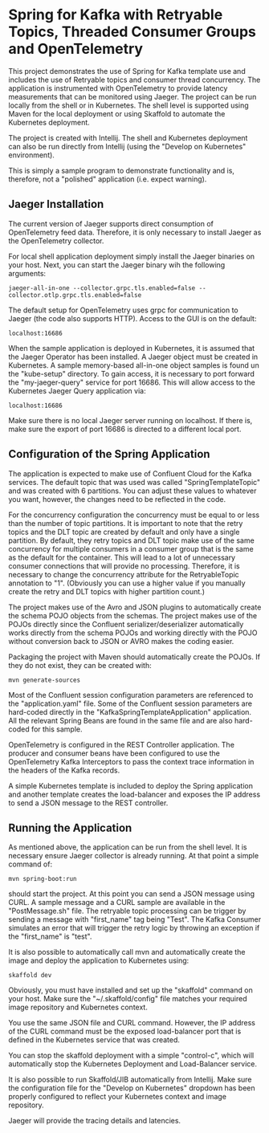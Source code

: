# Spring for Kafka with Retryable Topics, Threaded Consumer Groups and OpenTelemetry

This project demonstrates the use of Spring for Kafka template use and includes the use of Retryable topics and 
consumer thread concurrency. The application is instrumented with OpenTelemetry to provide latency measurements that can be
monitored using Jaeger. The project can be run locally from the shell or in Kubernetes. The shell level is 
supported using Maven for the local deployment or using Skaffold to automate the Kubernetes deployment. 

The project is created with Intellij. The shell and Kubernetes deployment can also be run directly from Intellij (using the "Develop on Kubernetes" environment).

This is simply a sample program to demonstrate functionality and is, therefore, not a "polished" application (i.e. expect warning).

## Jaeger Installation

The current version of Jaeger supports direct consumption of OpenTelemetry feed data. Therefore, it is only necessary to install Jaeger as the OpenTelemetry collector.

For local shell application deployment simply install the Jaeger binaries on your host. Next, you can start the Jaeger binary wih the following arguments:

` jaeger-all-in-one --collector.grpc.tls.enabled=false --collector.otlp.grpc.tls.enabled=false `

The default setup for OpenTelemetry uses grpc for communication to Jaeger (the code also supports HTTP). Access to the GUI is on the default:

`localhost:16686`

When the sample application is deployed in Kubernetes, it is assumed that 
the Jaeger Operator has been installed. A Jaeger object must be created in Kubernetes. A sample memory-based all-in-one object samples is found un the 
"kube-setup" directory. To gain access, it is necessary to port forward the "my-jaeger-query" service for port 16686. This will allow access to the 
Kubernetes Jaeger Query application via:

`localhost:16686`

Make sure there is no local Jaeger server running on localhost. If there is, make sure the export of port 16686 is directed to a different local port.

## Configuration of the Spring Application

The application is expected to make use of Confluent Cloud for the Kafka services. The default topic that was used was called "SpringTemplateTopic" and was created with 6 partitions. You can adjust these values to whatever you want, however, the changes need to be reflected in the code. 

For the concurrency configuration the concurrency must be equal to or less than the number of topic partitions. It is important to note that the
retry topics and the DLT topic are created by default and only have a single partition. By default, they retry topics and DLT topic make use
of the same concurrency for multiple consumers in a consumer group that is the same as the default for the container.
This will lead to a lot of unnecessary consumer connections that will provide no processing. Therefore, it is necessary
to change the concurrency attribute for the RetryableTopic annotation to "1". (Obviously you can use a higher value if you manually create the retry and DLT topics with higher partition count.)

The project makes use of the Avro and JSON plugins to automatically create the schema POJO objects from the schemas. The project makes use of the POJOs directly since
the Confluent serializer/deserializer automatically works directly from the schema POJOs and working directly with the POJO without conversion back to JSON or AVRO makes the coding easier.

Packaging the project with Maven should automatically create the POJOs. If they do not exist, they can be created with:

` mvn generate-sources `

Most of the Confluent session configuration parameters are referenced to the "application.yaml" file. Some of the Confluent
session parameters are hard-coded directly in the "KafkaSpringTemplateApplication" application. All the relevant Spring Beans are found in the 
same file and are also hard-coded for this sample.

OpenTelemetry is configured in the REST Controller application. The producer and consumer beans have been configured to use the OpenTelemetry Kafka Interceptors to 
pass the context trace information in the headers of the Kafka records.

A simple Kubernetes template is included to deploy the Spring application and another template creates the load-balancer and exposes the IP address to send a JSON message to the REST controller. 

## Running the Application

As mentioned above, the application can be run from the shell level. It is necessary
ensure Jaeger collector is already running. At that point a simple command of:

`mvn spring-boot:run`

should start the project. At this point you can send a JSON message using CURL. A sample message and a CURL sample are 
available in the "PostMessage.sh" file. The retryable topic processing can be trigger by sending a message with "first_name" tag being "Test". The Kafka Consumer simulates an error that will
trigger the retry logic by throwing an exception if the "first_name" is "test".

It is also possible to automatically call mvn and automatically create the image and deploy the application to 
Kubernetes using:

` skaffold dev `

Obviously, you must have installed and set up the "skaffold" command on your host. Make sure the 
"~/.skaffold/config" file matches your required image repository and Kubernetes context.

You use the same JSON file and CURL command. However, the IP address of the CURL command must be the exposed load-balancer port that is
defined in the Kubernetes service that was created.

You can stop the skaffold deployment with a simple "control-c", which will automatically stop the Kubernetes Deployment and Load-Balancer service. 


It is also possible to run Skaffold/JIB automatically from Intellij. Make sure the configuration file for the
"Develop on Kubernetes" dropdown has been properly configured to reflect your Kubernetes context and
image repository.

Jaeger will provide the tracing details and latencies. 


